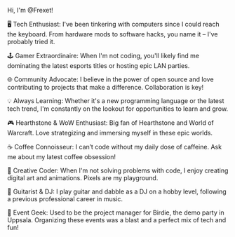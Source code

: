 Hi, I'm @Frexet!

🖥️ Tech Enthusiast: I've been tinkering with computers since I could reach the keyboard. From hardware mods to software hacks, you name it – I've probably tried it.

🕹️ Gamer Extraordinaire: When I'm not coding, you'll likely find me dominating the latest esports titles or hosting epic LAN parties.

🌐 Community Advocate: I believe in the power of open source and love contributing to projects that make a difference. Collaboration is key!

💡 Always Learning: Whether it's a new programming language or the latest tech trend, I'm constantly on the lookout for opportunities to learn and grow.

🎮 Hearthstone & WoW Enthusiast: Big fan of Hearthstone and World of Warcraft. Love strategizing and immersing myself in these epic worlds.

☕ Coffee Connoisseur: I can’t code without my daily dose of caffeine. Ask me about my latest coffee obsession!

🎨 Creative Coder: When I'm not solving problems with code, I enjoy creating digital art and animations. Pixels are my playground.

🎸 Guitarist & DJ: I play guitar and dabble as a DJ on a hobby level, following a previous professional career in music.

📅 Event Geek: Used to be the project manager for Birdie, the demo party in Uppsala. Organizing these events was a blast and a perfect mix of tech and fun!

<!---
Frexet/Frexet is a ✨ special ✨ repository because its `README.md` (this file) appears on your GitHub profile.
You can click the Preview link to take a look at your changes.
--->
